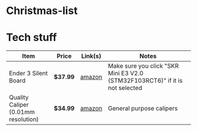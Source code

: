 # Christmas-list

# Tech stuff
| Item | Price | Link(s) | Notes |
| --- | --- | --- | --- |
| Ender 3 Silent Board | **$37.99** | [amazon](https://www.amazon.com/BIGTREETECH-Upgrade-Control-TMC2209-Creality/dp/B0882QGFZR) | Make sure you click "SKR Mini E3 V2.0 (STM32F103RCT6)" if it is not selected |
| Quality Caliper (0.01mm resolution) | **$34.99** | [amazon](https://www.amazon.com/Kynup-Measuring-Stainless-Waterproof-Protection/dp/B07X8JQ8L5) | General purpose calipers |
